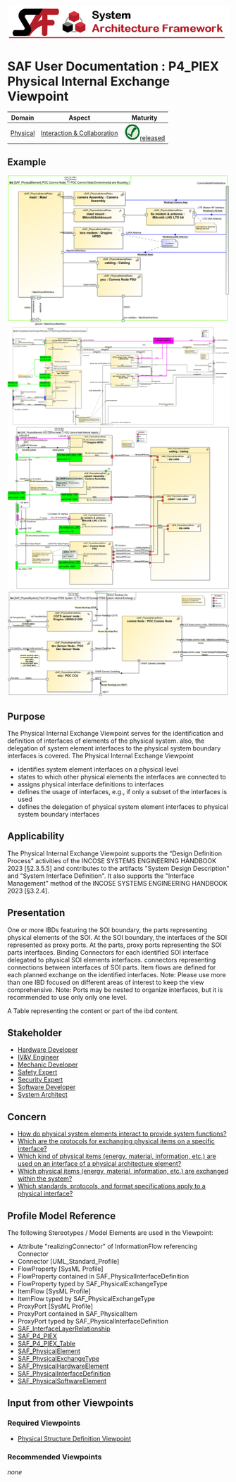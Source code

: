 ![System Architecture Framework](../diagrams/Banner_SAF.png)
# SAF User Documentation : **P4_PIEX** Physical Internal Exchange Viewpoint
|**Domain**|**Aspect**|**Maturity**|
| --- | --- | --- |
|[Physical](../domains.md#Domain-Physical)|[Interaction & Collaboration](../aspects.md#Aspect-Interaction-&-Collaboration)|![Released](../diagrams/Symbol_confirmed.png )[released](../using-saf/maturity.md#released)|
## Example
![Physical-Internal-Exchange-Viewpoint-primary-example.svg](../diagrams/vp-examples/Physical-Internal-Exchange-Viewpoint-primary-example.svg)
![Physical-Internal-Exchange-Viewpoint-primary-example-1.svg](../diagrams/vp-examples/Physical-Internal-Exchange-Viewpoint-primary-example-1.svg)
![Physical-Internal-Exchange-Viewpoint-primary-example-2.svg](../diagrams/vp-examples/Physical-Internal-Exchange-Viewpoint-primary-example-2.svg)
![Physical-Internal-Exchange-Viewpoint-primary-example-3.svg](../diagrams/vp-examples/Physical-Internal-Exchange-Viewpoint-primary-example-3.svg)
## Purpose
The Physical Internal Exchange Viewpoint serves for the identification and definition of interfaces of elements of the physical system. also, the delegation of system element interfaces to the physical system boundary interfaces is covered.
The Physical Internal Exchange Viewpoint
* identifies system element interfaces on a physical level
* states to which other physical elements the interfaces are connected to
* assigns physical interface definitions to interfaces
* defines the usage of interfaces, e.g., if only a subset of the interfaces is used
* defines the delegation of physical system element interfaces to physical system boundary interfaces
## Applicability
The Physical Internal Exchange Viewpoint supports the “Design Definition Process” activities of the INCOSE SYSTEMS ENGINEERING HANDBOOK 2023 [§2.3.5.5] and contributes to the artifacts "System Design Description" and "System Interface Definition". It also supports the "Interface Management" method of the INCOSE SYSTEMS ENGINEERING HANDBOOK 2023 [§3.2.4].
## Presentation
One or more IBDs featuring the SOI boundary, the parts representing physical elements of the SOI. At the SOI boundary, the interfaces of the SOI represented as proxy ports. At the parts, proxy ports representing the SOI parts interfaces. Binding Connectors for each identified SOI interface delegated to physical SOI elements interfaces.  connectors representing connections between interfaces of SOI parts. Item flows are defined for each planned exchange on the identified interfaces.
Note: Please use more than one IBD focused on different areas of interest to keep the view comprehensive.
Note: Ports may be nested to organize interfaces, but it is recommended to use only only one level.

A Table representing the content or part of the ibd content.

## Stakeholder
* [Hardware Developer](../stakeholders.md#Hardware-Developer)
* [IV&V Engineer](../stakeholders.md#IV&V-Engineer)
* [Mechanic Developer](../stakeholders.md#Mechanic-Developer)
* [Safety Expert](../stakeholders.md#Safety-Expert)
* [Security Expert](../stakeholders.md#Security-Expert)
* [Software Developer](../stakeholders.md#Software-Developer)
* [System Architect](../stakeholders.md#System-Architect)
## Concern
* [How do physical system elements interact to provide system functions?](../concerns.md#_2021x_2_8710274_1674576758600_423008_23078)
* [Which are the protocols for exchanging physical items on a specific interface?](../concerns.md#_2021x_2_8710274_1674576759247_884832_23642)
* [Which kind of physical items (energy, material, information, etc.) are used on an interface of a physical architecture element?](../concerns.md#_2021x_2_8710274_1674576758561_575110_23056)
* [Which physical items (energy, material, information, etc.) are exchanged within the system?](../concerns.md#_2021x_2_8710274_1698410513910_480926_28625)
* [Which standards, protocols, and format specifications apply to a physical interface?](../concerns.md#_2021x_2_8710274_1674576758891_215548_23373)
## Profile Model Reference
The following Stereotypes / Model Elements are used in the Viewpoint:
* Attribute "realizingConnector" of InformationFlow referencing Connector
* Connector [UML_Standard_Profile]
* FlowProperty [SysML Profile]
* FlowProperty contained in SAF_PhysicalInterfaceDefinition
* FlowProperty typed by SAF_PhysicalExchangeType
* ItemFlow [SysML Profile]
* ItemFlow typed by SAF_PhysicalExchangeType
* ProxyPort [SysML Profile]
* ProxyPort contained in SAF_PhysicalItem
* ProxyPort typed by SAF_PhysicalInterfaceDefinition
* [SAF_InterfaceLayerRelationship](../stereotypes.md#SAF_InterfaceLayerRelationship)
* [SAF_P4_PIEX](../stereotypes.md#SAF_P4_PIEX)
* [SAF_P4_PIEX_Table](../stereotypes.md#SAF_P4_PIEX_Table)
* [SAF_PhysicalElement](../stereotypes.md#SAF_PhysicalElement)
* [SAF_PhysicalExchangeType](../stereotypes.md#SAF_PhysicalExchangeType)
* [SAF_PhysicalHardwareElement](../stereotypes.md#SAF_PhysicalHardwareElement)
* [SAF_PhysicalInterfaceDefinition](../stereotypes.md#SAF_PhysicalInterfaceDefinition)
* [SAF_PhysicalSoftwareElement](../stereotypes.md#SAF_PhysicalSoftwareElement)
## Input from other Viewpoints
### Required Viewpoints
* [Physical Structure Definition Viewpoint](Physical-Structure-Definition-Viewpoint.md)
### Recommended Viewpoints
*none*
